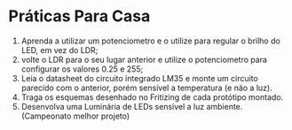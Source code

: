 # Práticas Para Casa

1. Aprenda a utilizar um potenciometro e o utilize para regular o brilho do LED, em vez do LDR;
2. volte o LDR para o seu lugar anterior e utilize o potenciometro para configurar os valores 0.25 e 255;
3. Leia o datasheet do circuito integrado LM35 e monte um circuito parecido com o anterior, porém sensível a temperatura \(e não a luz\).
4. Traga os esquemas desenhado no Fritizing de cada protótipo montado.
5. Desenvolva uma Luminária de LEDs sensível a luz ambiente. \(Campeonato melhor projeto\)

